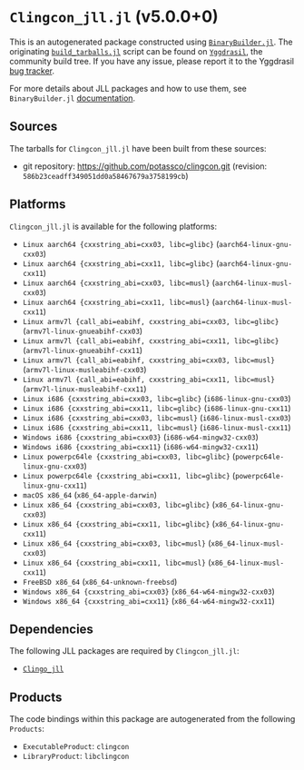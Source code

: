# `Clingcon_jll.jl` (v5.0.0+0)

This is an autogenerated package constructed using [`BinaryBuilder.jl`](https://github.com/JuliaPackaging/BinaryBuilder.jl). The originating [`build_tarballs.jl`](https://github.com/JuliaPackaging/Yggdrasil/blob/e803b9faaa336a603403342c8d42534e85feada3/C/Clingcon/build_tarballs.jl) script can be found on [`Yggdrasil`](https://github.com/JuliaPackaging/Yggdrasil/), the community build tree.  If you have any issue, please report it to the Yggdrasil [bug tracker](https://github.com/JuliaPackaging/Yggdrasil/issues).

For more details about JLL packages and how to use them, see `BinaryBuilder.jl` [documentation](https://juliapackaging.github.io/BinaryBuilder.jl/dev/jll/).

## Sources

The tarballs for `Clingcon_jll.jl` have been built from these sources:

* git repository: https://github.com/potassco/clingcon.git (revision: `586b23ceadff349051dd0a58467679a3758199cb`)

## Platforms

`Clingcon_jll.jl` is available for the following platforms:

* `Linux aarch64 {cxxstring_abi=cxx03, libc=glibc}` (`aarch64-linux-gnu-cxx03`)
* `Linux aarch64 {cxxstring_abi=cxx11, libc=glibc}` (`aarch64-linux-gnu-cxx11`)
* `Linux aarch64 {cxxstring_abi=cxx03, libc=musl}` (`aarch64-linux-musl-cxx03`)
* `Linux aarch64 {cxxstring_abi=cxx11, libc=musl}` (`aarch64-linux-musl-cxx11`)
* `Linux armv7l {call_abi=eabihf, cxxstring_abi=cxx03, libc=glibc}` (`armv7l-linux-gnueabihf-cxx03`)
* `Linux armv7l {call_abi=eabihf, cxxstring_abi=cxx11, libc=glibc}` (`armv7l-linux-gnueabihf-cxx11`)
* `Linux armv7l {call_abi=eabihf, cxxstring_abi=cxx03, libc=musl}` (`armv7l-linux-musleabihf-cxx03`)
* `Linux armv7l {call_abi=eabihf, cxxstring_abi=cxx11, libc=musl}` (`armv7l-linux-musleabihf-cxx11`)
* `Linux i686 {cxxstring_abi=cxx03, libc=glibc}` (`i686-linux-gnu-cxx03`)
* `Linux i686 {cxxstring_abi=cxx11, libc=glibc}` (`i686-linux-gnu-cxx11`)
* `Linux i686 {cxxstring_abi=cxx03, libc=musl}` (`i686-linux-musl-cxx03`)
* `Linux i686 {cxxstring_abi=cxx11, libc=musl}` (`i686-linux-musl-cxx11`)
* `Windows i686 {cxxstring_abi=cxx03}` (`i686-w64-mingw32-cxx03`)
* `Windows i686 {cxxstring_abi=cxx11}` (`i686-w64-mingw32-cxx11`)
* `Linux powerpc64le {cxxstring_abi=cxx03, libc=glibc}` (`powerpc64le-linux-gnu-cxx03`)
* `Linux powerpc64le {cxxstring_abi=cxx11, libc=glibc}` (`powerpc64le-linux-gnu-cxx11`)
* `macOS x86_64` (`x86_64-apple-darwin`)
* `Linux x86_64 {cxxstring_abi=cxx03, libc=glibc}` (`x86_64-linux-gnu-cxx03`)
* `Linux x86_64 {cxxstring_abi=cxx11, libc=glibc}` (`x86_64-linux-gnu-cxx11`)
* `Linux x86_64 {cxxstring_abi=cxx03, libc=musl}` (`x86_64-linux-musl-cxx03`)
* `Linux x86_64 {cxxstring_abi=cxx11, libc=musl}` (`x86_64-linux-musl-cxx11`)
* `FreeBSD x86_64` (`x86_64-unknown-freebsd`)
* `Windows x86_64 {cxxstring_abi=cxx03}` (`x86_64-w64-mingw32-cxx03`)
* `Windows x86_64 {cxxstring_abi=cxx11}` (`x86_64-w64-mingw32-cxx11`)

## Dependencies

The following JLL packages are required by `Clingcon_jll.jl`:

* [`Clingo_jll`](https://github.com/JuliaBinaryWrappers/Clingo_jll.jl)

## Products

The code bindings within this package are autogenerated from the following `Products`:

* `ExecutableProduct`: `clingcon`
* `LibraryProduct`: `libclingcon`
